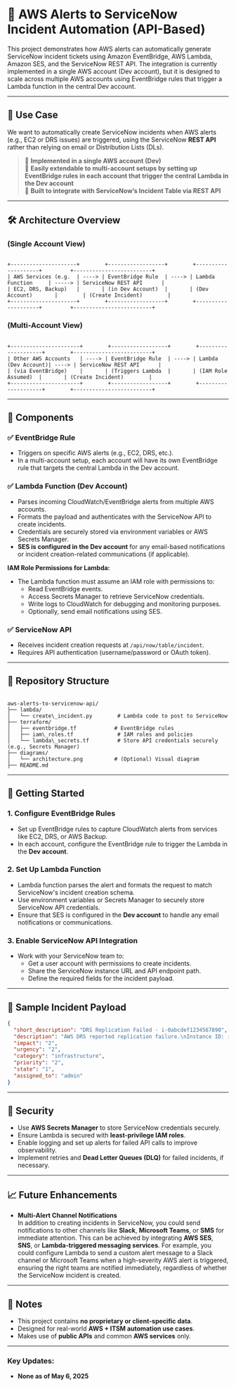 # 🚨 AWS Alerts to ServiceNow Incident Automation (API-Based)

This project demonstrates how AWS alerts can automatically generate ServiceNow incident tickets using Amazon EventBridge, AWS Lambda, Amazon SES, and the ServiceNow REST API. The integration is currently implemented in a single AWS account (Dev account), but it is designed to scale across multiple AWS accounts using EventBridge rules that trigger a Lambda function in the central Dev account.

---

## 📌 Use Case

We want to automatically create ServiceNow incidents when AWS alerts (e.g., EC2 or DRS issues) are triggered, using the ServiceNow **REST API** rather than relying on email or Distribution Lists (DLs).

> 🔹 **Implemented in a single AWS account (Dev)**  
> 🔹 **Easily extendable to multi-account setups by setting up EventBridge rules in each account that trigger the central Lambda in the Dev account**  
> 🔹 **Built to integrate with ServiceNow’s Incident Table via REST API**

---

## 🛠️ Architecture Overview

### (Single Account View)

```

+---------------------+        +------------------+        +--------------------+         +-------------------------+
| AWS Services (e.g.  | ----> | EventBridge Rule  | ----> | Lambda Function     | -----> | ServiceNow REST API      |
| EC2, DRS, Backup)   |       | (in Dev Account)  |       | (Dev Account)       |        | (Create Incident)        |
+---------------------+        +------------------+        +--------------------+         +-------------------------+

```

### (Multi-Account View)

```

+----------------------+        +------------------+        +--------------------+        +-------------------------+
| Other AWS Accounts   | ----> | EventBridge Rule  | ----> | Lambda (Dev Account)| ----> | ServiceNow REST API      |
| (via EventBridge)    |       | (Triggers Lambda  |       | (IAM Role Assumed)  |       | (Create Incident)        |
+----------------------+        +------------------+        +--------------------+        +-------------------------+

```

---

## 🔧 Components

### ✅ EventBridge Rule
- Triggers on specific AWS alerts (e.g., EC2, DRS, etc.).
- In a multi-account setup, each account will have its own EventBridge rule that targets the central Lambda in the Dev account.

### ✅ Lambda Function (Dev Account)
- Parses incoming CloudWatch/EventBridge alerts from multiple AWS accounts.
- Formats the payload and authenticates with the ServiceNow API to create incidents.
- Credentials are securely stored via environment variables or AWS Secrets Manager.
- **SES is configured in the Dev account** for any email-based notifications or incident creation-related communications (if applicable).
  
**IAM Role Permissions for Lambda:**
- The Lambda function must assume an IAM role with permissions to:
  - Read EventBridge events.
  - Access Secrets Manager to retrieve ServiceNow credentials.
  - Write logs to CloudWatch for debugging and monitoring purposes.
  - Optionally, send email notifications using SES.

### ✅ ServiceNow API
- Receives incident creation requests at `/api/now/table/incident`.
- Requires API authentication (username/password or OAuth token).
  
---

## 📂 Repository Structure

```

aws-alerts-to-servicenow-api/
├── lambda/
│   └── create\_incident.py        # Lambda code to post to ServiceNow
├── terraform/
│   ├── eventbridge.tf            # EventBridge rules
│   ├── iam\_roles.tf              # IAM roles and policies
│   └── lambda\_secrets.tf         # Store API credentials securely (e.g., Secrets Manager)
├── diagrams/
│   └── architecture.png          # (Optional) Visual diagram
├── README.md

````

---

## 🚀 Getting Started

### 1. Configure EventBridge Rules
- Set up EventBridge rules to capture CloudWatch alerts from services like EC2, DRS, or AWS Backup.
- In each account, configure the EventBridge rule to trigger the Lambda in the **Dev account**.

### 2. Set Up Lambda Function
- Lambda function parses the alert and formats the request to match ServiceNow's incident creation schema.
- Use environment variables or Secrets Manager to securely store ServiceNow API credentials.
- Ensure that SES is configured in the **Dev account** to handle any email notifications or communications.

### 3. Enable ServiceNow API Integration
- Work with your ServiceNow team to:
  - Get a user account with permissions to create incidents.
  - Share the ServiceNow instance URL and API endpoint path.
  - Define the required fields for the incident payload.

---

## 🧪 Sample Incident Payload

```json
{
  "short_description": "DRS Replication Failed - i-0abcdef1234567890",
  "description": "AWS DRS reported replication failure.\nInstance ID: i-0abcdef1234567890\nAccount: 123456789012\nRegion: us-east-1",
  "impact": "2",
  "urgency": "2",
  "category": "infrastructure",
  "priority": "2",
  "state": "1",
  "assigned_to": "admin"
}
````

---

## 🔐 Security

* Use **AWS Secrets Manager** to store ServiceNow credentials securely.
* Ensure Lambda is secured with **least-privilege IAM roles**.
* Enable logging and set up alerts for failed API calls to improve observability.
* Implement retries and **Dead Letter Queues (DLQ)** for failed incidents, if necessary.

---

## 📈 Future Enhancements

* **Multi-Alert Channel Notifications**  
  In addition to creating incidents in ServiceNow, you could send notifications to other channels like **Slack**, **Microsoft Teams**, or **SMS** for immediate attention. This can be achieved by integrating **AWS SES**, **SNS**, or **Lambda-triggered messaging services**. For example, you could configure Lambda to send a custom alert message to a Slack channel or Microsoft Teams when a high-severity AWS alert is triggered, ensuring the right teams are notified immediately, regardless of whether the ServiceNow incident is created.

---

## 🧠 Notes

* This project contains **no proprietary or client-specific data**.
* Designed for real-world **AWS + ITSM automation use cases**.
* Makes use of **public APIs** and common **AWS services** only.

---

### Key Updates:
- **None as of May 6, 2025**

